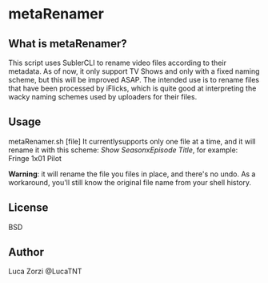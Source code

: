 # metaRenamer

## What is metaRenamer?
This script uses SublerCLI to rename video files according to their metadata.
As of now, it only support TV Shows and only with a fixed naming scheme, but this will be improved ASAP.
The intended use is to rename files that have been processed by iFlicks, which is quite good at interpreting the wacky naming schemes used by uploaders for their files.

## Usage
metaRenamer.sh [file]
It currentlysupports only one file at a time, and it will rename it with this scheme:
*Show* *Season*x*Episode* *Title*, for example: Fringe 1x01 Pilot

**Warning**: it will rename the file you files in place, and there's no undo. As a workaround, you'll still know the original file name from your shell history.

## License
BSD

## Author
Luca Zorzi @LucaTNT

